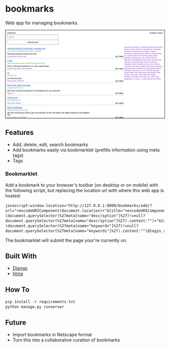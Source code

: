 # bookmarks

Web app for managing bookmarks.

<img src="screenshot.png" width=800 style="border: 1px solid black">

## Features

- Add, delete, edit, search bookmarks
- Add bookmarks easily via bookmarklet (prefills information using meta tags)
- Tags

### Bookmarklet

Add a bookmark to your browser's toolbar (on desktop or on mobile) with the following script, but replacing the location url with where this web app is hosted:

```
javascript:window.location="http://127.0.0.1:8000/bookmarks/add/?url="+encodeURIComponent(document.location)+"&title="+encodeURIComponent(document.title)+"&description="+(document.querySelector(%27meta[name="description"]%27)!=null?document.querySelector(%27meta[name="description"]%27).content:"")+"&tags="+(document.querySelector(%27meta[name="keywords"]%27)!=null?document.querySelector(%27meta[name="keywords"]%27).content:"")@login_required(login_url='/')
```

The bookmarklet will submit the page your're currently on.

## Built With

- [Django](https://www.djangoproject.com/)
- [htmx](https://htmx.org/)

## How To

```
pip install -r requirements.txt
python manage.py runserver
```

## Future

- Import bookmarks in Netscape format
- Turn this into a collaborative curation of bookmarks
